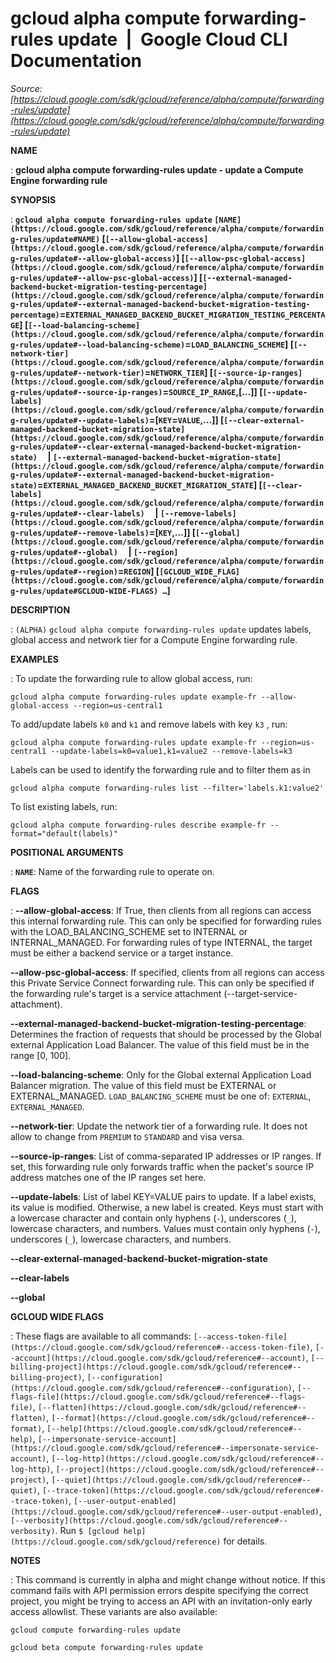 # gcloud alpha compute forwarding-rules update  |  Google Cloud CLI Documentation

*Source: [https://cloud.google.com/sdk/gcloud/reference/alpha/compute/forwarding-rules/update](https://cloud.google.com/sdk/gcloud/reference/alpha/compute/forwarding-rules/update)*

**NAME**

: **gcloud alpha compute forwarding-rules update - update a Compute Engine forwarding rule**

**SYNOPSIS**

: **`gcloud alpha compute forwarding-rules update` `[NAME](https://cloud.google.com/sdk/gcloud/reference/alpha/compute/forwarding-rules/update#NAME)` [`[--allow-global-access](https://cloud.google.com/sdk/gcloud/reference/alpha/compute/forwarding-rules/update#--allow-global-access)`] [`[--allow-psc-global-access](https://cloud.google.com/sdk/gcloud/reference/alpha/compute/forwarding-rules/update#--allow-psc-global-access)`] [`[--external-managed-backend-bucket-migration-testing-percentage](https://cloud.google.com/sdk/gcloud/reference/alpha/compute/forwarding-rules/update#--external-managed-backend-bucket-migration-testing-percentage)`=`EXTERNAL_MANAGED_BACKEND_BUCKET_MIGRATION_TESTING_PERCENTAGE`] [`[--load-balancing-scheme](https://cloud.google.com/sdk/gcloud/reference/alpha/compute/forwarding-rules/update#--load-balancing-scheme)`=`LOAD_BALANCING_SCHEME`] [`[--network-tier](https://cloud.google.com/sdk/gcloud/reference/alpha/compute/forwarding-rules/update#--network-tier)`=`NETWORK_TIER`] [`[--source-ip-ranges](https://cloud.google.com/sdk/gcloud/reference/alpha/compute/forwarding-rules/update#--source-ip-ranges)`=`SOURCE_IP_RANGE`,[…]] [`[--update-labels](https://cloud.google.com/sdk/gcloud/reference/alpha/compute/forwarding-rules/update#--update-labels)`=[`KEY`=`VALUE`,…]] [`[--clear-external-managed-backend-bucket-migration-state](https://cloud.google.com/sdk/gcloud/reference/alpha/compute/forwarding-rules/update#--clear-external-managed-backend-bucket-migration-state)`     | `[--external-managed-backend-bucket-migration-state](https://cloud.google.com/sdk/gcloud/reference/alpha/compute/forwarding-rules/update#--external-managed-backend-bucket-migration-state)`=`EXTERNAL_MANAGED_BACKEND_BUCKET_MIGRATION_STATE`] [`[--clear-labels](https://cloud.google.com/sdk/gcloud/reference/alpha/compute/forwarding-rules/update#--clear-labels)`     | `[--remove-labels](https://cloud.google.com/sdk/gcloud/reference/alpha/compute/forwarding-rules/update#--remove-labels)`=[`KEY`,…]] [`[--global](https://cloud.google.com/sdk/gcloud/reference/alpha/compute/forwarding-rules/update#--global)`     | `[--region](https://cloud.google.com/sdk/gcloud/reference/alpha/compute/forwarding-rules/update#--region)`=`REGION`] [`[GCLOUD_WIDE_FLAG](https://cloud.google.com/sdk/gcloud/reference/alpha/compute/forwarding-rules/update#GCLOUD-WIDE-FLAGS) …`]**

**DESCRIPTION**

: `(ALPHA)` `gcloud alpha compute forwarding-rules update`
updates labels, global access and network tier for a Compute Engine forwarding
rule.

**EXAMPLES**

: To update the forwarding rule to allow global access, run:

```
gcloud alpha compute forwarding-rules update example-fr --allow-global-access --region=us-central1
```

To add/update labels ``k0`` and
``k1`` and remove labels with key
``k3`` , run:

```
gcloud alpha compute forwarding-rules update example-fr --region=us-central1 --update-labels=k0=value1,k1=value2 --remove-labels=k3
```

Labels can be used to identify the forwarding rule and to filter them as in

```
gcloud alpha compute forwarding-rules list --filter='labels.k1:value2'
```

To list existing labels, run:

```
gcloud alpha compute forwarding-rules describe example-fr --format="default(labels)"
```

**POSITIONAL ARGUMENTS**

: **`NAME`**:
Name of the forwarding rule to operate on.

**FLAGS**

: **--allow-global-access**:
If True, then clients from all regions can access this internal forwarding rule.
This can only be specified for forwarding rules with the LOAD_BALANCING_SCHEME
set to INTERNAL or INTERNAL_MANAGED. For forwarding rules of type INTERNAL, the
target must be either a backend service or a target instance.

**--allow-psc-global-access**:
If specified, clients from all regions can access this Private Service Connect
forwarding rule. This can only be specified if the forwarding rule's target is a
service attachment (--target-service-attachment).

**--external-managed-backend-bucket-migration-testing-percentage**:
Determines the fraction of requests that should be processed by the Global
external Application Load Balancer.
The value of this field must be in the range [0, 100].

**--load-balancing-scheme**:
Only for the Global external Application Load Balancer migration.
The value of this field must be EXTERNAL or EXTERNAL_MANAGED.
`LOAD_BALANCING_SCHEME` must be one of:
`EXTERNAL`, `EXTERNAL_MANAGED`.

**--network-tier**:
Update the network tier of a forwarding rule. It does not allow to change from
`PREMIUM` to `STANDARD` and visa versa.

**--source-ip-ranges**:
List of comma-separated IP addresses or IP ranges. If set, this forwarding rule
only forwards traffic when the packet's source IP address matches one of the IP
ranges set here.

**--update-labels**:
List of label KEY=VALUE pairs to update. If a label exists, its value is
modified. Otherwise, a new label is created.
Keys must start with a lowercase character and contain only hyphens
(`-`), underscores (`_`), lowercase characters, and
numbers. Values must contain only hyphens (`-`), underscores
(`_`), lowercase characters, and numbers.

**--clear-external-managed-backend-bucket-migration-state**

**--clear-labels**

**--global**

**GCLOUD WIDE FLAGS**

: These flags are available to all commands: `[--access-token-file](https://cloud.google.com/sdk/gcloud/reference#--access-token-file)`,
`[--account](https://cloud.google.com/sdk/gcloud/reference#--account)`, `[--billing-project](https://cloud.google.com/sdk/gcloud/reference#--billing-project)`,
`[--configuration](https://cloud.google.com/sdk/gcloud/reference#--configuration)`,
`[--flags-file](https://cloud.google.com/sdk/gcloud/reference#--flags-file)`,
`[--flatten](https://cloud.google.com/sdk/gcloud/reference#--flatten)`, `[--format](https://cloud.google.com/sdk/gcloud/reference#--format)`, `[--help](https://cloud.google.com/sdk/gcloud/reference#--help)`, `[--impersonate-service-account](https://cloud.google.com/sdk/gcloud/reference#--impersonate-service-account)`,
`[--log-http](https://cloud.google.com/sdk/gcloud/reference#--log-http)`,
`[--project](https://cloud.google.com/sdk/gcloud/reference#--project)`, `[--quiet](https://cloud.google.com/sdk/gcloud/reference#--quiet)`, `[--trace-token](https://cloud.google.com/sdk/gcloud/reference#--trace-token)`, `[--user-output-enabled](https://cloud.google.com/sdk/gcloud/reference#--user-output-enabled)`,
`[--verbosity](https://cloud.google.com/sdk/gcloud/reference#--verbosity)`.
Run `$ [gcloud help](https://cloud.google.com/sdk/gcloud/reference)` for details.

**NOTES**

: This command is currently in alpha and might change without notice. If this
command fails with API permission errors despite specifying the correct project,
you might be trying to access an API with an invitation-only early access
allowlist. These variants are also available:

```
gcloud compute forwarding-rules update
```

```
gcloud beta compute forwarding-rules update
```